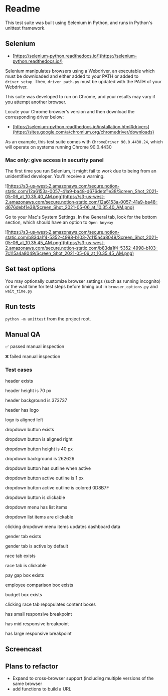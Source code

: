 # Readme

This test suite was built using Selenium in Python, and runs in Python's unittest framework.

## Selenium

- [https://selenium-python.readthedocs.io/](https://selenium-python.readthedocs.io/)

Selenium manipulates browsers using a Webdriver, an executable which must be downloaded and either added to your PATH or added to `driver_setup`. Then, `driver_path.py` must be updated with the PATH of your Webdriver. 

This suite was developed to run on Chrome, and your results may vary if you attempt another browser.

Locate your Chrome browser's version and then download the corresponding driver below:

- [https://selenium-python.readthedocs.io/installation.html#drivers](https://sites.google.com/a/chromium.org/chromedriver/downloads)

As an example, this test suite comes with `ChromeDriver 90.0.4430.24`, which will operate on systems running Chrome 90.0.4430

### Mac only: give access in security panel

The first time you run Selenium, it might fail to work due to being from an unidentified developer. You'll receive a warning.

![https://s3-us-west-2.amazonaws.com/secure.notion-static.com/12a6153a-0057-41a9-ba48-d676debf1e38/Screen_Shot_2021-05-06_at_10.35.40_AM.png](https://s3-us-west-2.amazonaws.com/secure.notion-static.com/12a6153a-0057-41a9-ba48-d676debf1e38/Screen_Shot_2021-05-06_at_10.35.40_AM.png)

Go to your Mac's System Settings. In the General tab, look for the bottom section, which should have an option to `Open Anyway`

![https://s3-us-west-2.amazonaws.com/secure.notion-static.com/b83da1f4-5352-4998-b103-7c115a4a8049/Screen_Shot_2021-05-06_at_10.35.45_AM.png](https://s3-us-west-2.amazonaws.com/secure.notion-static.com/b83da1f4-5352-4998-b103-7c115a4a8049/Screen_Shot_2021-05-06_at_10.35.45_AM.png)

## Set test options

You may optionally customize browser settings (such as running incognito) or the wait time for test steps before timing out in `browser_options.py` and `wait_time.py`

## Run tests

`python -m unittest` from the project root.

## Manual QA

✅ passed manual inspection

❌ failed manual inspection

### Test cases

header exists

header height is 70 px

header background is 373737

header has logo

logo is aligned left

dropdown button exists

dropdown button is aligned right

dropdown button height is 40 px

dropdown background is 262626

dropdown button has outline when active

dropdown button active outline is 1 px

dropdown button active outline is colored 0D8B7F

dropdown button is clickable

dropdown menu has list items

dropdown list items are clickable

clicking dropdown menu items updates dashboard data

gender tab exists

gender tab is active by default

race tab exists

race tab is clickable

pay gap box exists

employee comparison box exists

budget box exists

clicking race tab repopulates content boxes

has small responsive breakpoint

has mid responsive breakpoint

has large responsive breakpoint

## Screencast

## Plans to refactor

- Expand to cross-browser support (including multiple versions of the same browser
- add functions to build a URL
